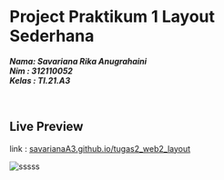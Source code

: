 # Project Praktikum 1 Layout Sederhana
***Nama: Savariana Rika Anugrahaini*** <br/>
***Nim : 312110052*** <br/>
***Kelas : TI.21.A3*** <br/>

<br/>

## Live Preview 
link : [savarianaA3.github.io/tugas2_web2_layout](https://savarianaA3.github.io/tugas2_web2_layout/)
<br/>

![sssss](https://cdn.discordapp.com/attachments/1015028360759492710/1082219095950360597/sssss.JPG)
